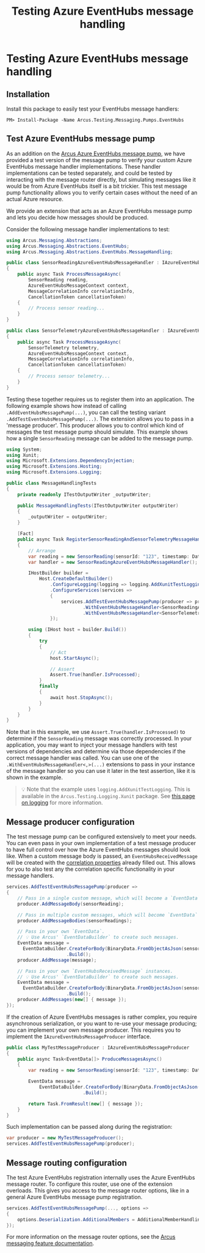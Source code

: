 ﻿---
title: Testing Azure EventHubs message handling
layout: default
---

# Testing Azure EventHubs message handling

## Installation

Install this package to easily test your EventHubs message handlers:

```shell
PM> Install-Package -Name Arcus.Testing.Messaging.Pumps.EventHubs
```

## Test Azure EventHubs message pump

As an addition on the [Arcus Azure EventHubs message pump](https://messaging.arcus-azure.net/Features/message-handling/event-hubs), we have provided a test version of the message pump to verify your custom Azure EventHubs message handler implementations.
These handler implementations can be tested separately, and could be tested by interacting with the message router directly, but simulating messages like it would be from Azure EventHubs itself is a bit trickier.
This test message pump functionality allows you to verify certain cases without the need of an actual Azure resource.

We provide an extension that acts as an Azure EventHubs message pump and lets you decide how messages should be produced.

Consider the following message handler implementations to test:

```csharp
using Arcus.Messaging.Abstractions;
using Arcus.Messaging.Abstractions.EventHubs;
using Arcus.Messaging.Abstractions.EventHubs.MessageHandling;

public class SensorReadingAzureEventHubsMessageHandler : IAzureEventHubsMessageHandler<SensorReading>
{
    public async Task ProcessMessageAsync(
        SensorReading reading,
        AzureEventHubsMessageContext context,
        MessageCorrelationInfo correlationInfo,
        CancellationToken cancellationToken)
    {
        // Process sensor reading...
    }
}

public class SensorTelemetryAzureEventHubsMessageHandler : IAzureEventHubsMessageHandler<SensorTelemetry>
{
    public async Task ProcessMessageAsync(
        SensorTelemetry telemetry,
        AzureEventHubsMessageContext context,
        MessageCorrelationInfo correlationInfo,
        CancellationToken cancellationToken)
    {
        // Process sensor telemetry...
    }
}
```

Testing these together requires us to register them into an application. The following example shows how instead of calling `.AddEventHubsMessagePump(...)`, you can call the testing variant `.AddTestEventHubsMessagePump(...)`.
The extension allows you to pass in a 'message producer'. This producer allows you to control which kind of messages the test message pump should simulate. This example shows how a single `SensorReading` message can be added to the message pump.

```csharp
using System;
using Xunit;
using Microsoft.Extensions.DependencyInjection;
using Microsoft.Extensions.Hosting;
using Microsoft.Extensions.Logging;

public class MessageHandlingTests
{
    private readonly ITestOutputWriter _outputWriter;

    public MessageHandlingTests(ITestOutputWriter outputWriter)
    {
        _outputWriter = outputWriter;
    }

    [Fact]
    public async Task RegisterSensorReadingAndSensorTelemetryMessageHandler_PublishSensorReading_ProcessSensorReadingCorrectly()
    {
        // Arrange
        var reading = new SensorReading(sensorId: "123", timestamp: DateTimeOffset.UtcNow);
        var handler = new SensorReadingAzureEventHubsMessageHandler();

        IHostBuilder builder =
            Host.CreateDefaultBuilder()
                .ConfigureLogging(logging => logging.AddXunitTestLogging(_outputWriter))
                .ConfigureServices(services =>
                {
                    services.AddTestEventHubsMessagePump(producer => producer.AddMessageBody(reading))
                            .WithEventHubsMessageHandler<SensorReadingAzureEventHubsMessageHandler, SensorReading>(provider => handler)
                            .WithEventHubsMessageHandler<SensorTelemetryAzureEventHubsMessageHandler, SensorTelemetry>();
                });

        using (IHost host = builder.Build())
        {
            try
            {
                // Act
                host.StartAsync();

                // Assert
                Assert.True(handler.IsProcessed);
            }
            finally
            {
                await host.StopAsync();
            }
        }
    }
}
```

Note that in this example, we use `Assert.True(handler.IsProcessed)` to determine if the `SensorReading` message was correctly processed. In your application, you may want to inject your message handlers with test versions of dependencies and determine via those dependencies if the correct message handler was called.
You can use one of the `.WithEventHubsMessageHandler<,>(...)` extensions to pass in your instance of the message handler so you can use it later in the test assertion, like it is shown in the example.

> 💡 Note that the example uses `logging.AddXunitTestLogging`. This is available in the `Arcus.Testing.Logging.Xunit` package. See [this page on logging](../03-logging.mdx) for more information.

## Message producer configuration

The test message pump can be configured extensively to meet your needs. You can even pass in your own implementation of a test message producer to have full control over how the Azure EventHubs messages should look like.
When a custom message body is passed, an `EventHubsReceivedMessage` will be created with the [correlation properties](https://messaging.arcus-azure.net/Features/message-handling/service-bus#message-correlation) already filled out. This allows for you to also test any the correlation specific functionality in your message handlers.

```csharp
services.AddTestEventHubsMessagePump(producer =>
{
    // Pass in a single custom message, which will become a `EventData`.
    producer.AddMessageBody(sensorReading);

    // Pass in multiple custom messages, which will become `EventData` instances.
    producer.AddMessageBodies(sensorReadings);

    // Pass in your own `EventData`.
    // 💡 Use Arcus' `EventDataBuilder` to create such messages.
    EventData message =
      EventDataBuilder.CreateForBody(BinaryData.FromObjectAsJson(sensorReading))
                      .Build();
    producer.AddMessage(message);

    // Pass in your own `EventHubsReceivedMessage` instances.
    // 💡 Use Arcus' `EventDataBuilder` to create such messages.
    EventData message =
      EventDataBuilder.CreateForBody(BinaryData.FromObjectAsJson(sensorReading))
                      .Build();
    producer.AddMessages(new[] { message });
});
```

If the creation of Azure EventHubs messages is rather complex, you require asynchronous serialization, or you want to re-use your message producing; you can implement your own message producer.
This requires you to implement the `IAzureEventHubsMessageProducer` interface.

```csharp
public class MyTestMessageProducer : IAzureEventHubsMessageProducer
{
    public async Task<EventData[]> ProduceMessagesAsync()
    {
        var reading = new SensorReading(sensorId: "123", timestamp: DateTimeOffset.UtcNow);

        EventData message =
            EventDataBuilder.CreateForBody(BinaryData.FromObjectAsJson(reading))
                            .Build();

        return Task.FromResult(new[] { message });
    }
}
```

Such implementation can be passed along during the registration:

```csharp
var producer = new MyTestMessageProducer();
services.AddTestEventHubsMessagePump(producer);
```

## Message routing configuration

The test Azure EventHubs registration internally uses the Azure EventHubs message router. To configure this router, use one of the extension overloads. This gives you access to the message router options, like in a general Azure EventHubs message pump registration.

```csharp
services.AddTestEventHubsMessagePump(..., options =>
{
    options.Deserialization.AdditionalMembers = AdditionalMemberHandling.Error
});
```

For more information on the message router options, see the [Arcus messaging feature documentation](https://messaging.arcus-azure.net/Features/message-handling/event-hubs#pump-configuration).
